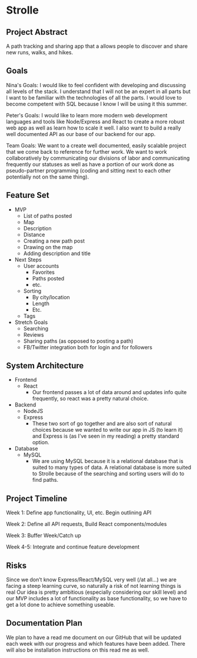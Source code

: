 # Strolle

## Project Abstract

A path tracking and sharing app that a allows people to discover and share new runs, walks, and hikes.

## Goals
Nina's Goals: I would like to feel confident with developing and discussing all levels of the stack. I understand that I will not be an expert in all parts but I want to be familiar with the technologies of all the parts. I would love to become competent with SQL because I know I will be using it this summer.

Peter's Goals: I would like to learn more modern web development languages and tools like Node/Express and React to create a more robust web app as well as learn how to scale it well. I also want to build a really well documented API as our base of our backend for our app.

Team Goals: We want to a create well documented, easily scalable project that we come back to reference for further work. We want to work collaboratively by communicating our divisions of labor and communicating frequently our statuses as well as have a portion of our work done as pseudo-partner programming (coding and sitting next to each other potentially not on the same thing).

## Feature Set
- MVP
  - List of paths posted
  - Map
  - Description
  - Distance
  - Creating a new path post
  - Drawing on the map
  - Adding description and title
- Next Steps
    - User accounts
        - Favorites
        - Paths posted
        - etc.
    - Sorting
        - By city/location
        - Length
        - Etc.
    - Tags
- Stretch Goals
    - Searching
    - Reviews
    - Sharing paths (as opposed to posting a path)
    - FB/Twitter integration both for login and for followers

## System Architecture
- Frontend
    - React
        - Our frontend passes a lot of data around and updates info quite frequently, so react was a pretty natural choice.  
- Backend
    - NodeJS
    - Express
        - These two sort of go together and are also sort of natural choices because we wanted to write our app in JS (to learn it) and Express is (as I’ve seen in my reading) a pretty standard option.
- Database
    - MySQL
        - We are using MySQL because it is a relational database that is suited to many types of data. A relational database is more suited to Strolle because of the searching and sorting users will do to find paths.

## Project Timeline
Week 1: Define app functionality, UI, etc. Begin outlining API

Week 2: Define all API requests, Build React components/modules

Week 3: Buffer Week/Catch up

Week 4-5: Integrate and continue feature development

## Risks
Since we don’t know Express/React/MySQL very well (/at all…) we are facing a steep learning curve, so naturally a risk of not learning things is real
Our idea is pretty ambitious (especially considering our skill level) and our MVP includes a lot of functionality as base functionality, so we have to get a lot done to achieve something useable.

## Documentation Plan
We plan to have a read me document on our GitHub that will be updated each week with our progress and which features have been added. There will also be installation instructions on this read me as well.
